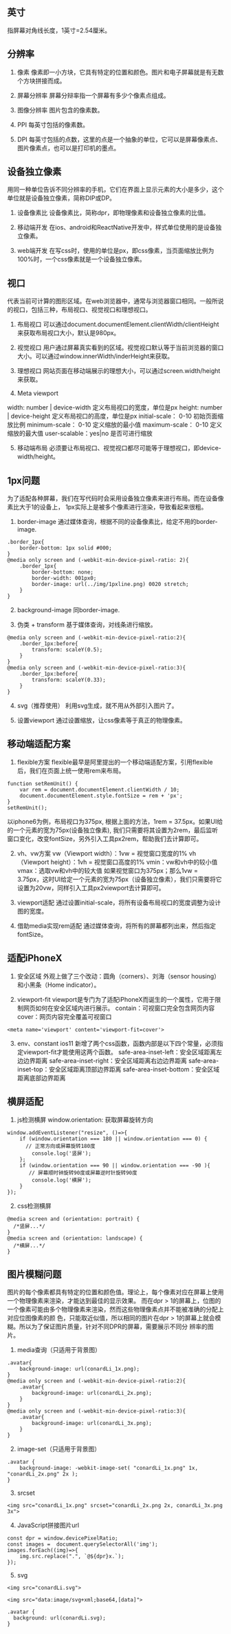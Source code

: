 ## 英寸
指屏幕对角线长度，1英寸=2.54厘米。

## 分辨率

1. 像素
像素即一小方块，它具有特定的位置和颜色。图片和电子屏幕就是有无数个方块拼接而成。

2. 屏幕分辨率
屏幕分辩率指一个屏幕有多少个像素点组成。

3. 图像分辨率
图片包含的像素数。

4. PPI
每英寸包括的像素数。

5. DPI
每英寸包括的点数，这里的点是一个抽象的单位，它可以是屏幕像素点、图片像素点，也可以是打印机的墨点。

## 设备独立像素
用同一种单位告诉不同分辨率的手机，它们在界面上显示元素的大小是多少，这个单位就是设备独立像素，简称DIP或DP。

1. 设备像素比
设备像素比，简称dpr，即物理像素和设备独立像素的比值。

2. 移动端开发
在ios、android和ReactNative开发中，样式单位使用的是设备独立像素。

3. web端开发
在写css时，使用的单位是px，即css像素，当页面缩放比例为100%时，一个css像素就是一个设备独立像素。

## 视口
代表当前可计算的图形区域。在web浏览器中，通常与浏览器窗口相同。一般所说的视口，包括三种，布局视口、视觉视口和理想视口。

1. 布局视口
可以通过document.documentElement.clientWidth/clientHeight来获取布局视口大小，默认是980px。

2. 视觉视口
用户通过屏幕真实看到的区域。视觉视口默认等于当前浏览器的窗口大小。可以通过window.innerWidth/inderHeight来获取。

3. 理想视口
网站页面在移动端展示的理想大小，可以通过screen.width/height来获取。

4. Meta viewport
<meta name='viewport' content='width=device-width;initial-scale=1;maximun-scale=1;minimun-scale=1;user-scalable=no'>
width: number | device-width 定义布局视口的宽度，单位是px
height: number | device-height 定义布局视口的高度，单位是px
initial-scale： 0-10 初始页面缩放比例
minimum-scale： 0-10 定义缩放的最小值   
maximum-scale： 0-10 定义缩放的最大值
user-scalable：yes|no 是否可进行缩放

5. 移动端布局
必须要让布局视口、视觉视口都尽可能等于理想视口，即device-width/height。

## 1px问题
为了适配各种屏幕，我们在写代码时会采用设备独立像素来进行布局。而在设备像素比大于1的设备上，
1px实际上是被多个像素进行渲染，导致看起来很粗。

1. border-image
通过媒体查询，根据不同的设备像素比，给定不用的border-image.
```
.border_1px{
    border-bottom: 1px solid #000;
}
@media only screen and (-webkit-min-device-pixel-ratio: 2){
    .border_1px{
        border-bottom: none;
        border-width: 001px0;
        border-image: url(../img/1pxline.png) 0020 stretch;
    }
}
```

2. background-image
同border-image.

3. 伪类 + transform
基于媒体查询，对线条进行缩放。
```
@media only screen and (-webkit-min-device-pixel-ratio:2){
    .border_1px:before{
        transform: scaleY(0.5);
    }
}
@media only screen and (-webkit-min-device-pixel-ratio:3){
    .border_1px:before{
        transform: scaleY(0.33);
    }
}
```

4. svg（推荐使用）
利用svg生成，就不用从外部引入图片了。

5. 设置viewport
通过设置缩放，让css像素等于真正的物理像素。

## 移动端适配方案

1. flexible方案
flexible最早是阿里提出的一个移动端适配方案，引用flexible后，我们在页面上统一使用rem来布局。
```
function setRemUnit() {
    var rem = document.documentElement.clientWidth / 10;
    document.documentElement.style.fontSize = rem + 'px';
}
setRemUnit();
```
以iphone6为例，布局视口为375px, 根据上面的方法，1rem = 37.5px。如果UI给的一个元素的宽为75px(设备独立像素),
我们只需要将其设置为2rem，最后监听窗口变化，改变fontSize，另外引入工具px2rem，帮助我们去计算即可。

2. vh、vw方案
vw（Viewport width）：1vw = 视觉窗口宽度的1%
vh（Viewport height）：1vh = 视觉窗口高度的1%
vmin：vw和vh中的较小值
vmax：选取vw和vh中的较大值
如果视觉窗口为375px；那么1vw = 3.75px，这时UI给定一个元素的宽为75px（设备独立像素），我们只需要将它
设置为20vw，同样引入工具px2viewport去计算即可。

3. viewport适配
通过设置initial-scale，将所有设备布局视口的宽度调整为设计图的宽度。

4. 借助media实现rem适配
通过媒体查询，将所有的屏幕都列出来，然后指定fontSize。


## 适配iPhoneX
1. 安全区域
外观上做了三个改动：圆角（corners）、刘海（sensor housing）和小黑条（Home indicator）。

2. viewport-fit
viewport是专门为了适配iPhoneX而诞生的一个属性，它用于限制网页如何在安全区域内进行展示。
contain：可视窗口完全包含网页内容
cover：网页内容完全覆盖可视窗口
```
<meta name='viewport' content='viewport-fit=cover'>
```

3. env、constant
ios11 新增了两个css函数，函数内部是以下四个常量，必须指定viewport-fit才能使用这两个函数。
safe-area-inset-left：安全区域距离左边边界距离
safe-area-inset-right：安全区域距离右边边界距离
safe-area-inset-top：安全区域距离顶部边界距离
safe-area-inset-bottom：安全区域距离底部边界距离

## 横屏适配
1. js检测横屏
window.orientation: 获取屏幕旋转方向
```
window.addEventListener("resize", ()=>{
    if (window.orientation === 180 || window.orientation === 0) { 
      // 正常方向或屏幕旋转180度
        console.log('竖屏');
    };
    if (window.orientation === 90 || window.orientation === -90 ){ 
       // 屏幕顺时钟旋转90度或屏幕逆时针旋转90度
        console.log('横屏');
    }  
}); 
```

2. css检测横屏
```
@media screen and (orientation: portrait) {
  /*竖屏...*/
} 
@media screen and (orientation: landscape) {
  /*横屏...*/
}
```

## 图片模糊问题
图片的每个像素都具有特定的位置和颜色值。理论上，每个像素对应在屏幕上使用一个物理像素来渲染，才能达到最佳的显示效果。
而在dpr > 1的屏幕上，位图的一个像素可能由多个物理像素来渲染，然而这些物理像素点并不能被准确的分配上对应位图像素的颜
色，只能取近似值，所以相同的图片在dpr > 1的屏幕上就会模糊。所以为了保证图片质量，针对不同DPR的屏幕，需要展示不同分
辨率的图片。

1. media查询（只适用于背景图）
```
.avatar{
    background-image: url(conardLi_1x.png);
}
@media only screen and (-webkit-min-device-pixel-ratio:2){
    .avatar{
        background-image: url(conardLi_2x.png);
    }
}
@media only screen and (-webkit-min-device-pixel-ratio:3){
    .avatar{
        background-image: url(conardLi_3x.png);
    }
}
```

2. image-set（只适用于背景图）
```
.avatar {
    background-image: -webkit-image-set( "conardLi_1x.png" 1x, "conardLi_2x.png" 2x );
}
```

3. srcset
```
<img src="conardLi_1x.png" srcset="conardLi_2x.png 2x, conardLi_3x.png 3x">
```

4. JavaScript拼接图片url
```
const dpr = window.devicePixelRatio;
const images =  document.querySelectorAll('img');
images.forEach((img)=>{
    img.src.replace(".", `@${dpr}x.`);
});
```

5. svg
```
<img src="conardLi.svg">

<img src="data:image/svg+xml;base64,[data]">

.avatar {
  background: url(conardLi.svg);
}
```